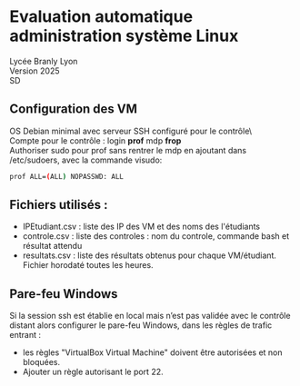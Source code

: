 # Evaluation automatique administration système Linux
Lycée Branly Lyon\
Version 2025\
SD
## Configuration des VM
OS Debian minimal avec serveur SSH configuré pour le contrôle\  
Compte pour le contrôle : login **prof** mdp **frop**  
Authoriser sudo pour prof sans rentrer le mdp en ajoutant dans /etc/sudoers, avec la commande visudo: 
  ```bash
prof ALL=(ALL) NOPASSWD: ALL
```
## Fichiers utilisés :
- IPEtudiant.csv : liste des IP des VM et des noms des l'étudiants
- controle.csv : liste des controles : nom du controle, commande bash et résultat attendu
- resultats.csv : liste des résultats obtenus pour chaque VM/étudiant. Fichier horodaté toutes les heures.
## Pare-feu Windows
Si la session ssh est établie en local mais n’est pas validée avec le contrôle distant alors configurer le pare-feu Windows, dans les règles de trafic entrant : 
-	les règles "VirtualBox Virtual Machine" doivent être autorisées et non bloquées.
-	Ajouter un règle autorisant le port 22.
